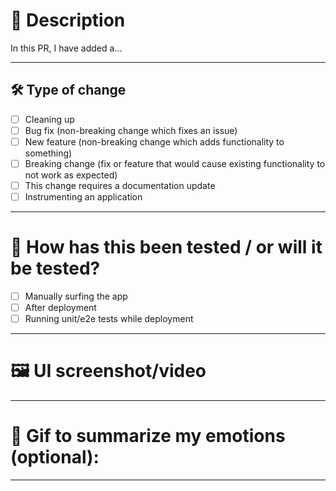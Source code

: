 # 📝 Description
<!--Please include a summary of the change and which issue is fixed. Please also include relevant motivation and context. List any dependencies that are required for this change.-->

In this PR, I have added a...

---
## 🛠️ Type of change

- [ ] Cleaning up
- [ ] Bug fix (non-breaking change which fixes an issue)
- [ ] New feature (non-breaking change which adds functionality to something)
- [ ] Breaking change (fix or feature that would cause existing functionality to not work as expected)
- [ ] This change requires a documentation update
- [ ] Instrumenting an application

---
# 🔬 How has this been tested / or will it be tested?

<!--Please describe the tests that you will run to verify your changes worked. Provide instructions so we can reproduce. Please also list any relevant details for your test configuration-->

- [ ] Manually surfing the app
- [ ] After deployment
- [ ] Running unit/e2e tests while deployment
---
# 🖼️ UI screenshot/video

---
# 🌟 Gif to summarize my emotions (optional):

<!-- FireFox https://addons.mozilla.org/en-US/firefox/addon/gifs-for-github/ -->
<!-- Chrome https://chrome.google.com/webstore/detail/gifs-for-github/dkgjnpbipbdaoaadbdhpiokaemhlphep?hl=en -->

---
